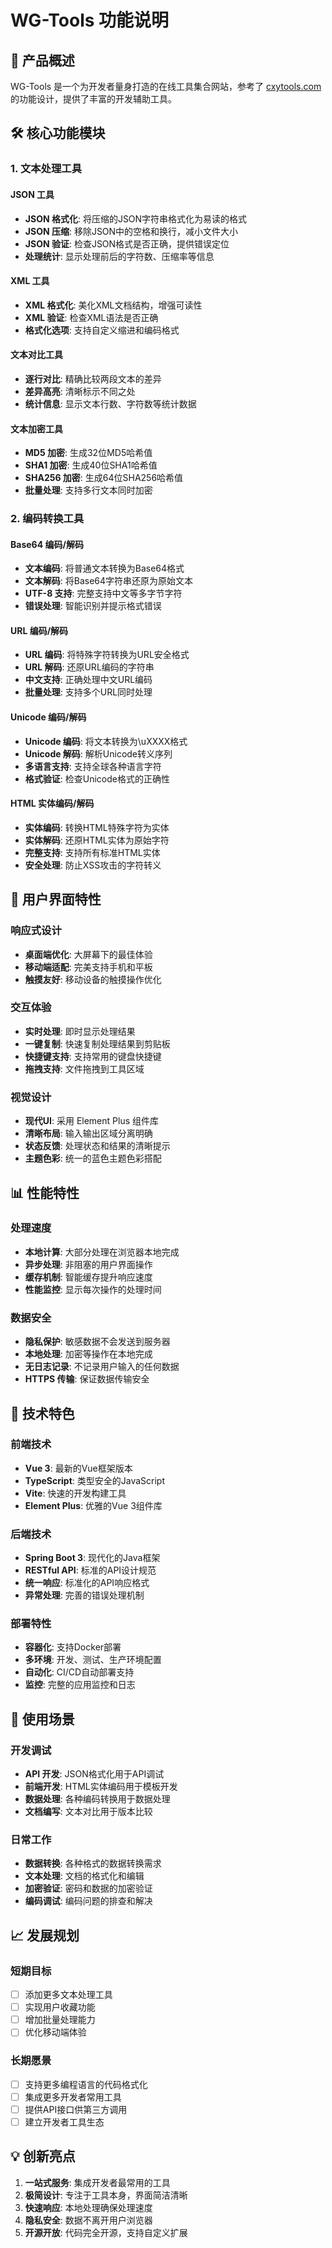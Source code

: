 # WG-Tools 功能说明

## 🎯 产品概述

WG-Tools 是一个为开发者量身打造的在线工具集合网站，参考了 [cxytools.com](https://cxytools.com/) 的功能设计，提供了丰富的开发辅助工具。

## 🛠️ 核心功能模块

### 1. 文本处理工具

#### JSON 工具
- **JSON 格式化**: 将压缩的JSON字符串格式化为易读的格式
- **JSON 压缩**: 移除JSON中的空格和换行，减小文件大小
- **JSON 验证**: 检查JSON格式是否正确，提供错误定位
- **处理统计**: 显示处理前后的字符数、压缩率等信息

#### XML 工具
- **XML 格式化**: 美化XML文档结构，增强可读性
- **XML 验证**: 检查XML语法是否正确
- **格式化选项**: 支持自定义缩进和编码格式

#### 文本对比工具
- **逐行对比**: 精确比较两段文本的差异
- **差异高亮**: 清晰标示不同之处
- **统计信息**: 显示文本行数、字符数等统计数据

#### 文本加密工具
- **MD5 加密**: 生成32位MD5哈希值
- **SHA1 加密**: 生成40位SHA1哈希值
- **SHA256 加密**: 生成64位SHA256哈希值
- **批量处理**: 支持多行文本同时加密

### 2. 编码转换工具

#### Base64 编码/解码
- **文本编码**: 将普通文本转换为Base64格式
- **文本解码**: 将Base64字符串还原为原始文本
- **UTF-8 支持**: 完整支持中文等多字节字符
- **错误处理**: 智能识别并提示格式错误

#### URL 编码/解码
- **URL 编码**: 将特殊字符转换为URL安全格式
- **URL 解码**: 还原URL编码的字符串
- **中文支持**: 正确处理中文URL编码
- **批量处理**: 支持多个URL同时处理

#### Unicode 编码/解码
- **Unicode 编码**: 将文本转换为\\uXXXX格式
- **Unicode 解码**: 解析Unicode转义序列
- **多语言支持**: 支持全球各种语言字符
- **格式验证**: 检查Unicode格式的正确性

#### HTML 实体编码/解码
- **实体编码**: 转换HTML特殊字符为实体
- **实体解码**: 还原HTML实体为原始字符
- **完整支持**: 支持所有标准HTML实体
- **安全处理**: 防止XSS攻击的字符转义

## 🎨 用户界面特性

### 响应式设计
- **桌面端优化**: 大屏幕下的最佳体验
- **移动端适配**: 完美支持手机和平板
- **触摸友好**: 移动设备的触摸操作优化

### 交互体验
- **实时处理**: 即时显示处理结果
- **一键复制**: 快速复制处理结果到剪贴板
- **快捷键支持**: 支持常用的键盘快捷键
- **拖拽支持**: 文件拖拽到工具区域

### 视觉设计
- **现代UI**: 采用 Element Plus 组件库
- **清晰布局**: 输入输出区域分离明确
- **状态反馈**: 处理状态和结果的清晰提示
- **主题色彩**: 统一的蓝色主题色彩搭配

## 📊 性能特性

### 处理速度
- **本地计算**: 大部分处理在浏览器本地完成
- **异步处理**: 非阻塞的用户界面操作
- **缓存机制**: 智能缓存提升响应速度
- **性能监控**: 显示每次操作的处理时间

### 数据安全
- **隐私保护**: 敏感数据不会发送到服务器
- **本地处理**: 加密等操作在本地完成
- **无日志记录**: 不记录用户输入的任何数据
- **HTTPS 传输**: 保证数据传输安全

## 🔧 技术特色

### 前端技术
- **Vue 3**: 最新的Vue框架版本
- **TypeScript**: 类型安全的JavaScript
- **Vite**: 快速的开发构建工具
- **Element Plus**: 优雅的Vue 3组件库

### 后端技术
- **Spring Boot 3**: 现代化的Java框架
- **RESTful API**: 标准的API设计规范
- **统一响应**: 标准化的API响应格式
- **异常处理**: 完善的错误处理机制

### 部署特性
- **容器化**: 支持Docker部署
- **多环境**: 开发、测试、生产环境配置
- **自动化**: CI/CD自动部署支持
- **监控**: 完整的应用监控和日志

## 🎯 使用场景

### 开发调试
- **API 开发**: JSON格式化用于API调试
- **前端开发**: HTML实体编码用于模板开发
- **数据处理**: 各种编码转换用于数据处理
- **文档编写**: 文本对比用于版本比较

### 日常工作
- **数据转换**: 各种格式的数据转换需求
- **文本处理**: 文档的格式化和编辑
- **加密验证**: 密码和数据的加密验证
- **编码调试**: 编码问题的排查和解决

## 📈 发展规划

### 短期目标
- [ ] 添加更多文本处理工具
- [ ] 实现用户收藏功能
- [ ] 增加批量处理能力
- [ ] 优化移动端体验

### 长期愿景
- [ ] 支持更多编程语言的代码格式化
- [ ] 集成更多开发者常用工具
- [ ] 提供API接口供第三方调用
- [ ] 建立开发者工具生态

## 💡 创新亮点

1. **一站式服务**: 集成开发者最常用的工具
2. **极简设计**: 专注于工具本身，界面简洁清晰
3. **快速响应**: 本地处理确保处理速度
4. **隐私安全**: 数据不离开用户浏览器
5. **开源开放**: 代码完全开源，支持自定义扩展
